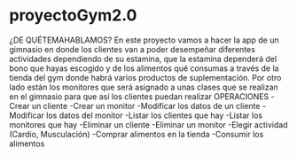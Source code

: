 # proyectoGym2.0
 ¿DE QUÉTEMAHABLAMOS?
 En este proyecto vamos a hacer la app de un gimnasio en donde los clientes van a
 poder desempeñar diferentes actividades dependiendo de su estamina, que la
 estamina dependerá del bono que hayas escogido y de los alimentos qué consumas
 a través de la tienda del gym donde habrá varios productos de suplementación. Por
 otro lado están los monitores que será asignado a unas clases que se realizan en el
 gimnasio para que así los clientes puedan realizar
 OPERACIONES
 -Crear un cliente
 -Crear un monitor
 -Modificar los datos de un cliente
 -Modificar los datos del monitor
 -Listar los clientes que hay
 -Listar los monitores que hay
 -Eliminar un cliente
 -Eliminar un monitor
 -Elegir actividad (Cardio, Musculación)
 -Comprar alimentos en la tienda
 -Consumir los alimentos

 
